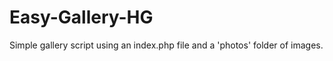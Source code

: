 Easy-Gallery-HG
===============

Simple gallery script using an index.php file and a 'photos' folder of images.